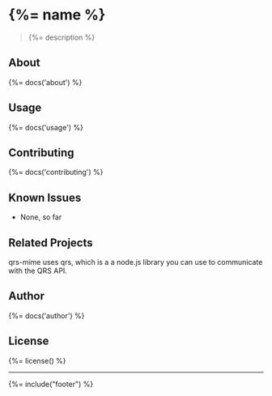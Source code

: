 # {%= name %}
> {%= description %}

## About
{%= docs('about') %}

## Usage
{%= docs('usage') %}

## Contributing
{%= docs('contributing') %}

## Known Issues
- None, so far

## Related Projects
qrs-mime uses qrs, which is a a node.js library you can use to communicate with the QRS API.

## Author
{%= docs('author') %}

## License
{%= license() %}

***

{%= include("footer") %}
